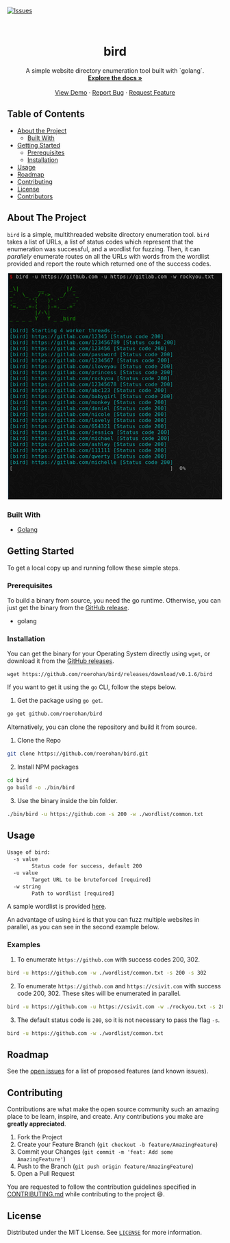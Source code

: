 [![Issues][issues-shield]][issues-url]

<!-- PROJECT LOGO -->
<br />
<p align="center">
  <!-- <a href="https://github.com/roerohan/bird">
    <img src="https://project-logo.png" alt="Logo" width="80">
  </a> -->

  <h1 align="center">bird</h1>

  <p align="center">
    A simple website directory enumeration tool built with `golang`.
    <br />
    <a href="https://github.com/roerohan/bird"><strong>Explore the docs »</strong></a>
    <br />
    <br />
    <a href="https://github.com/roerohan/bird">View Demo</a>
    ·
    <a href="https://github.com/roerohan/bird/issues">Report Bug</a>
    ·
    <a href="https://github.com/roerohan/bird/issues">Request Feature</a>
  </p>
</p>



<!-- TABLE OF CONTENTS -->
## Table of Contents

* [About the Project](#about-the-project)
  * [Built With](#built-with)
* [Getting Started](#getting-started)
  * [Prerequisites](#prerequisites)
  * [Installation](#installation)
* [Usage](#usage)
* [Roadmap](#roadmap)
* [Contributing](#contributing)
* [License](#license)
* [Contributors](#contributors-)



<!-- ABOUT THE PROJECT -->
## About The Project

`bird` is a simple, multithreaded website directory enumeration tool. `bird` takes a list of URLs, a list of status codes which represent that the enumeration was successful, and a wordlist for fuzzing. Then, it can _parallely_ enumerate routes on all the URLs with words from the wordlist provided and report the route which returned one of the success codes.

<p align="center">
<img src="./assets/images/bird.png" width="500">
</p>


### Built With

* [Golang](https://golang.org/)



<!-- GETTING STARTED -->
## Getting Started

To get a local copy up and running follow these simple steps.

### Prerequisites

To build a binary from source, you need the go runtime. Otherwise, you can just get the binary from the [GitHub release](https://github.com/roerohan/bird/releases/).
* golang


### Installation

You can get the binary for your Operating System directly using `wget`, or download it from the [GitHub releases](https://github.com/roerohan/bird/releases/).

```
wget https://github.com/roerohan/bird/releases/download/v0.1.6/bird
```

If you want to get it using the `go` CLI, follow the steps below.

1. Get the package using `go get`.
```sh
go get github.com/roerohan/bird
```

Alternatively, you can clone the repository and build it from source.

1. Clone the Repo
```sh
git clone https://github.com/roerohan/bird.git
```
2. Install NPM packages
```sh
cd bird
go build -o ./bin/bird
```
3. Use the binary inside the bin folder.
```sh
./bin/bird -u https://github.com -s 200 -w ./wordlist/common.txt
```



<!-- USAGE EXAMPLES -->
## Usage

```
Usage of bird:
  -s value
        Status code for success, default 200
  -u value
        Target URL to be bruteforced [required]
  -w string
        Path to wordlist [required]
```

A sample wordlist is provided [here](./wordlist/comon.txt).

An advantage of using `bird` is that you can fuzz multiple websites in parallel, as you can see in the second example below.

### Examples

1. To enumerate `https://github.com` with success codes 200, 302.
```sh
bird -u https://github.com -w ./wordlist/common.txt -s 200 -s 302
```

2. To enumerate `https://github.com` and `https://csivit.com` with success code 200, 302. These sites will be enumerated in parallel.
```sh
bird -u https://github.com -u https://csivit.com -w ./rockyou.txt -s 200 -s 302
```

3. The default status code is `200`, so it is not necessary to pass the flag `-s`.
```sh
bird -u https://github.com -w ./wordlist/common.txt
```


<!-- ROADMAP -->
## Roadmap

See the [open issues](https://github.com/roerohan/bird/issues) for a list of proposed features (and known issues).



<!-- CONTRIBUTING -->
## Contributing

Contributions are what make the open source community such an amazing place to be learn, inspire, and create. Any contributions you make are **greatly appreciated**.

1. Fork the Project
2. Create your Feature Branch (`git checkout -b feature/AmazingFeature`)
3. Commit your Changes (`git commit -m 'feat: Add some AmazingFeature'`)
4. Push to the Branch (`git push origin feature/AmazingFeature`)
5. Open a Pull Request

You are requested to follow the contribution guidelines specified in [CONTRIBUTING.md](./CONTRIBUTING.md) while contributing to the project :smile:.

<!-- LICENSE -->
## License

Distributed under the MIT License. See [`LICENSE`](./LICENSE) for more information.




<!-- MARKDOWN LINKS & IMAGES -->
<!-- https://www.markdownguide.org/basic-syntax/#reference-style-links -->
[roerohan-url]: https://roerohan.github.io
[issues-shield]: https://img.shields.io/github/issues/roerohan/bird.svg?style=flat-square
[issues-url]: https://github.com/roerohan/bird/issues

